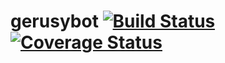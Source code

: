 # gerusybot [![Build Status](https://api.travis-ci.org/tetu1984/gerusybot.png?branch=master)](http://travis-ci.org/tetu1984/gerusybot) [![Coverage Status](https://coveralls.io/repos/tetu1984/gerusybot/badge.png?branch=master)](https://coveralls.io/r/tetu1984/gerusybot?branch=master)

